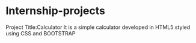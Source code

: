 # Internship-projects
Project Title:Calculator
It is a simple calculator developed in HTML5 styled using CSS and BOOTSTRAP

